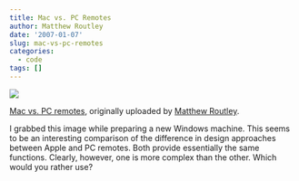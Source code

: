 ```yaml
---
title: Mac vs. PC Remotes
author: Matthew Routley
date: '2007-01-07'
slug: mac-vs-pc-remotes
categories:
  - code
tags: []
---
```


<p><style type="text/css"><br />  .flickr-photo { border: solid 2px #000000; }<br />  .flickr-yourcomment { }<br />  .flickr-frame { text-align: left; padding: 3px; }<br />  .flickr-caption { font-size: 0.8em; margin-top: 0px; }<br />  </style></p>

<div class="flickr-frame"><a title="photo sharing" href="http://www.flickr.com/photos/mroutley/349567518/"><img class="flickr-photo" src="http://farm1.static.flickr.com/154/349567518_b6eaa813be.jpg"/></a>

 <span class="flickr-caption"><a href="http://www.flickr.com/photos/mroutley/349567518/">Mac vs. PC remotes</a>, originally uploaded by <a href="http://www.flickr.com/people/mroutley/">Matthew Routley</a>.</span></div>

<div class="flickr-frame"></div>

<div class="flickr-frame">I grabbed this image while preparing a new Windows machine. This seems to be an interesting comparison of the difference in design approaches between Apple and PC remotes. Both provide essentially the same functions. Clearly, however, one is more complex than the other. Which would you rather use?</div>